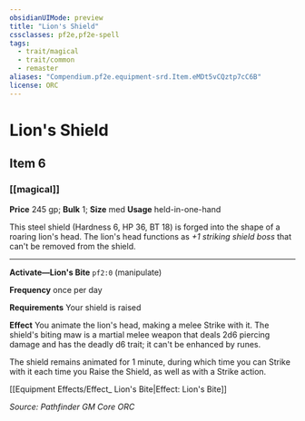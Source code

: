 ```yaml
---
obsidianUIMode: preview
title: "Lion's Shield"
cssclasses: pf2e,pf2e-spell
tags:
  - trait/magical
  - trait/common
  - remaster
aliases: "Compendium.pf2e.equipment-srd.Item.eMDt5vCQztp7cC6B"
license: ORC
---
```

# Lion's Shield
## Item 6
### [[magical]]


**Price** 245 gp; 
**Bulk** 1; **Size** med
**Usage** held-in-one-hand

This steel shield (Hardness 6, HP 36, BT 18) is forged into the shape of a roaring lion's head. The lion's head functions as _+1 striking shield boss_ that can't be removed from the shield.

* * *

**Activate—Lion's Bite** `pf2:0` (manipulate)

**Frequency** once per day

**Requirements** Your shield is raised

**Effect** You animate the lion's head, making a melee Strike with it. The shield's biting maw is a martial melee weapon that deals 2d6 piercing damage and has the deadly d6 trait; it can't be enhanced by runes.

The shield remains animated for 1 minute, during which time you can Strike with it each time you Raise the Shield, as well as with a Strike action.

[[Equipment Effects/Effect_ Lion's Bite|Effect: Lion's Bite]]

*Source: Pathfinder GM Core*
*ORC*